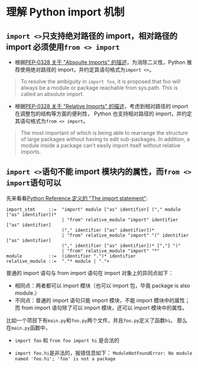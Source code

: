 # 理解 Python import 机制

## `import <>`只支持绝对路径的 import，相对路径的 import 必须使用`from <> import`

- 根据[PEP-0328 关于 "Absoulte Imports" 的描述][1]，为消除二义性，Python 推荐使用绝对路径的 import，并约定其语句格式为`import <>`。

> To resolve the ambiguity in `import foo`,
> it is proposed that foo will always be a module or package reachable from sys.path. This is called an absolute import.

- 根据[PEP-0328 关于 "Relative Imports" 的描述][2]，考虑到相对路径的 import 在调整包的结构等方面的便利性，
  Python 也支持相对路径的 import，并约定其语句格式为`from <> import`。

> The most important of which is being able to rearrange the structure of large packages without having to edit sub-packages.
> In addition, a module inside a package can't easily import itself without relative imports.

## `import <>`语句不能 import 模块内的属性，而`from <> import`语句可以

先来看看[Python Reference 定义的 "The import statement"][3]:

```
import_stmt     ::=  "import" module ["as" identifier] ("," module ["as" identifier])*
                     | "from" relative_module "import" identifier ["as" identifier]
                     ("," identifier ["as" identifier])*
                     | "from" relative_module "import" "(" identifier ["as" identifier]
                     ("," identifier ["as" identifier])* [","] ")"
                     | "from" relative_module "import" "*"
module          ::=  (identifier ".")* identifier
relative_module ::=  "."* module | "."+
```

普通的 import 语句与 from import 语句在 import 对象上的异同点如下：

- 相同点：两者都可以 import 模块（也可以 import 包，毕竟 package is also module.）
- 不同点：普通的 import 语句只能 import 模块，不能 import 模块中的属性；
  而 from import 语句除了可以 import 模块，还可以 import 模块中的属性。

比如一个项目下有`main.py`和`foo.py`两个文件，并且`foo.py`定义了函数`hi`。
那么在`main.py`函数中，

- `import foo` 和 `from foo import hi` 是合法的
- `import foo.hi`是非法的，报错信息如下：
  `ModuleNotFoundError: No module named 'foo.hi'; 'foo' is not a package`

  [1]: https://www.python.org/dev/peps/pep-0328/#rationale-for-absolute-imports
  [2]: https://www.python.org/dev/peps/pep-0328/#rationale-for-relative-imports
  [3]: https://docs.python.org/3/reference/simple_stmts.html#the-import-statement


